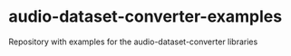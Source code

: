 # audio-dataset-converter-examples
Repository with examples for the audio-dataset-converter libraries
